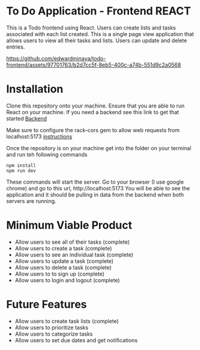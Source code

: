 # To Do Application - Frontend REACT

This is a Todo frontend using React. Users can create lists and tasks associated with each list created. This is a single page view application that allows users to view all their tasks and lists. Users can update and delete entries.

https://github.com/edwardminaya/todo-frontend/assets/97701763/b2d7cc5f-8eb5-400c-a74b-551d9c2a0568

# Installation

Clone this repository onto your machine. Ensure that you are able to run React on your machine. If you need a backend see this link to get that started [Backend](https://github.com/edwardminaya/todo-api)

Make sure to configure the rack-cors gem to allow web requests from localhost:5173 [instructions](https://gist.github.com/peterxjang/77d6243cf85103b027a56b401b62b289)

Once the repository is on your machine get into the folder on your terminal and run teh following commands

```
npm install
npm run dev
```

These commands will start the server. Go to your browser (I use google chrome) and go to this url, http://localhost:5173
You will be able to see the application and it should be pulling in data from the backend when both servers are running.

# Minimum Viable Product

- Allow users to see all of their tasks (complete)
- Allow users to create a task (complete)
- Allow users to see an individual task (complete)
- Allow users to update a task (complete)
- Allow users to delete a task (complete)
- Allow users to to sign up (complete)
- Allow users to login and logout (complete)

# Future Features

- Allow users to create task lists (complete)
- Allow users to prioritize tasks
- Allow users to categorize tasks
- Allow users to set due dates and get notifications
